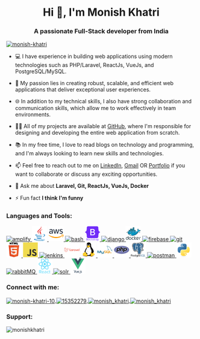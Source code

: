 <h1 align="center">Hi 👋, I'm Monish Khatri</h1>
<h3 align="center">A passionate Full-Stack developer from India</h3>

<!--  Profile Views-->
<!-- <p align="left"> <img src="https://komarev.com/ghpvc/?username=monish-khatri&label=Profile%20views&color=0e75b6&style=flat" alt="monish-khatri" /> </p> -->
<!-- <img src="https://raw.githubusercontent.com/monish-khatri/monish-khatri/main/assets/github-snake-dark.svg" /> -->

<p align="left"> <a href="https://github.com/ryo-ma/github-profile-trophy"><img src="https://github-profile-trophy.vercel.app/?username=monish-khatri&theme=onedark&column=-1&margin-w=15" alt="monish-khatri" /></a> </p>

- 💻 I have experience in building web applications using modern technologies such as PHP/Laravel, ReactJs, VueJs, and PostgreSQL/MySQL.

- 🚀 My passion lies in creating robust, scalable, and efficient web applications that deliver exceptional user experiences.

- 🌐 In addition to my technical skills, I also have strong collaboration and communication skills, which allow me to work effectively in team environments.

- 👨‍💻 All of my projects are available at [GitHub](https://github.com/monish-khatri?tab=repositories), where I'm responsible for designing and developing the entire web application from scratch.

- 📚 In my free time, I love to read blogs on technology and programming, and I'm always looking to learn new skills and technologies.
 
- 📫 Feel free to reach out to me on [LinkedIn](https://www.linkedin.com/in/monish-khatri-10/), [Gmail](mailto:monishkhatriofficial@gmail.com) OR [Portfolio](https://www.monish-khatri.in/) if you want to collaborate or discuss any exciting opportunities.

- 💬 Ask me about **Laravel, Git, ReactJs, VueJs, Docker**

- ⚡ Fun fact **I think I'm funny**

<h3 align="left">Languages and Tools:</h3>
<p align="left">
  <a href="https://aws.amazon.com/amplify/" target="_blank" rel="noreferrer">
    <img src="https://docs.amplify.aws/assets/logo-dark.svg" alt="amplify" width="40" height="40" />
  </a>
   <a href="https://www.java.com" target="_blank" rel="noreferrer">
     <img src="https://raw.githubusercontent.com/devicons/devicon/master/icons/java/java-original.svg" alt="java" width="40" height="40"/>
   </a>
  <a href="https://aws.amazon.com" target="_blank" rel="noreferrer">
    <img src="https://raw.githubusercontent.com/devicons/devicon/master/icons/amazonwebservices/amazonwebservices-original-wordmark.svg" alt="aws" width="40" height="40" />
  </a>
  <a href="https://www.gnu.org/software/bash/" target="_blank" rel="noreferrer">
    <img src="https://www.vectorlogo.zone/logos/gnu_bash/gnu_bash-icon.svg" alt="bash" width="40" height="40" />
  </a>
  <a href="https://getbootstrap.com" target="_blank" rel="noreferrer">
    <img src="https://raw.githubusercontent.com/devicons/devicon/master/icons/bootstrap/bootstrap-plain-wordmark.svg" alt="bootstrap" width="40" height="40" />
  </a>
  <a href="https://www.djangoproject.com/" target="_blank" rel="noreferrer">
    <img src="https://cdn.worldvectorlogo.com/logos/django.svg" alt="django" width="40" height="40" />
  </a>
  <a href="https://www.docker.com/" target="_blank" rel="noreferrer">
    <img src="https://raw.githubusercontent.com/devicons/devicon/master/icons/docker/docker-original-wordmark.svg" alt="docker" width="40" height="40" />
  </a>
  <a href="https://firebase.google.com/" target="_blank" rel="noreferrer">
    <img src="https://www.vectorlogo.zone/logos/firebase/firebase-icon.svg" alt="firebase" width="40" height="40" />
  </a>
  <a href="https://git-scm.com/" target="_blank" rel="noreferrer">
    <img src="https://www.vectorlogo.zone/logos/git-scm/git-scm-icon.svg" alt="git" width="40" height="40" />
  </a>
  <a href="https://www.w3.org/html/" target="_blank" rel="noreferrer">
    <img src="https://raw.githubusercontent.com/devicons/devicon/master/icons/html5/html5-original-wordmark.svg" alt="html5" width="40" height="40" />
  </a>
  <a href="https://developer.mozilla.org/en-US/docs/Web/JavaScript" target="_blank" rel="noreferrer">
    <img src="https://raw.githubusercontent.com/devicons/devicon/master/icons/javascript/javascript-original.svg" alt="javascript" width="40" height="40" />
  </a>
  <a href="https://www.jenkins.io" target="_blank" rel="noreferrer">
    <img src="https://www.vectorlogo.zone/logos/jenkins/jenkins-icon.svg" alt="jenkins" width="40" height="40" />
  </a>
  <a href="https://laravel.com/" target="_blank" rel="noreferrer">
    <img src="https://raw.githubusercontent.com/devicons/devicon/master/icons/laravel/laravel-original-wordmark.svg" alt="laravel" width="40" height="40" />
  </a>
  <a href="https://www.linux.org/" target="_blank" rel="noreferrer">
    <img src="https://raw.githubusercontent.com/devicons/devicon/master/icons/linux/linux-original.svg" alt="linux" width="40" height="40" />
  </a>
  <a href="https://www.mysql.com/" target="_blank" rel="noreferrer">
    <img src="https://raw.githubusercontent.com/devicons/devicon/master/icons/mysql/mysql-original-wordmark.svg" alt="mysql" width="40" height="40" />
  </a>
  <a href="https://www.php.net" target="_blank" rel="noreferrer">
    <img src="https://raw.githubusercontent.com/devicons/devicon/master/icons/php/php-original.svg" alt="php" width="40" height="40" />
  </a>
  <a href="https://www.postgresql.org" target="_blank" rel="noreferrer">
    <img src="https://raw.githubusercontent.com/devicons/devicon/master/icons/postgresql/postgresql-original-wordmark.svg" alt="postgresql" width="40" height="40" />
  </a>
  <a href="https://postman.com" target="_blank" rel="noreferrer">
    <img src="https://www.vectorlogo.zone/logos/getpostman/getpostman-icon.svg" alt="postman" width="40" height="40" />
  </a>
  <a href="https://www.python.org" target="_blank" rel="noreferrer">
    <img src="https://raw.githubusercontent.com/devicons/devicon/master/icons/python/python-original.svg" alt="python" width="40" height="40" />
  </a>
  <a href="https://www.rabbitmq.com" target="_blank" rel="noreferrer">
    <img src="https://www.vectorlogo.zone/logos/rabbitmq/rabbitmq-icon.svg" alt="rabbitMQ" width="40" height="40" />
  </a>
  <a href="https://reactjs.org/" target="_blank" rel="noreferrer">
    <img src="https://raw.githubusercontent.com/devicons/devicon/master/icons/react/react-original-wordmark.svg" alt="react" width="40" height="40" />
  </a>
  <a href="https://lucene.apache.org/solr/" target="_blank" rel="noreferrer">
    <img src="https://www.vectorlogo.zone/logos/apache_solr/apache_solr-icon.svg" alt="solr" width="40" height="40" />
  </a>
  <a href="https://vuejs.org/" target="_blank" rel="noreferrer">
    <img src="https://raw.githubusercontent.com/devicons/devicon/master/icons/vuejs/vuejs-original-wordmark.svg" alt="vuejs" width="40" height="40" />
  </a>
</p>


<!--
<p><img align="left" src="https://github-readme-stats-sigma-five.vercel.app/api/top-langs?username=monish-khatri&show_icons=true&locale=en&layout=compact&theme=radical" alt="monish-khatri" /></p>

<p>&nbsp;<img align="center" src="https://github-readme-stats-sigma-five.vercel.app/api?username=monish-khatri&show_icons=true&locale=en&theme=radical" alt="monish-khatri" /></p>

<p><img align="center" src="https://github-readme-streak-stats.herokuapp.com/?user=monish-khatri&theme=radical" alt="monish-khatri" /></p>
-->
<h3 align="left">Connect with me:</h3>
<p align="left">
  <a href="https://linkedin.com/in/monish-khatri-10" target="blank">
    <img align="center" src="https://raw.githubusercontent.com/rahuldkjain/github-profile-readme-generator/master/src/images/icons/Social/linked-in-alt.svg" alt="monish-khatri-10" height="30" width="40" />
  </a>
  <a href="https://stackoverflow.com/users/15352279" target="blank">
    <img align="center" src="https://raw.githubusercontent.com/rahuldkjain/github-profile-readme-generator/master/src/images/icons/Social/stack-overflow.svg" alt="15352279" height="30" width="40" />
  </a>
  <!-- <a href="https://instagram.com/ig_monish_khatri" target="blank">
    <img align="center" src="https://raw.githubusercontent.com/rahuldkjain/github-profile-readme-generator/master/src/images/icons/Social/instagram.svg" alt="ig_monish_khatri" height="30" width="40" />
  </a> -->
  <a href="https://www.hackerrank.com/monish_khatri" target="blank">
    <img align="center" src="https://raw.githubusercontent.com/rahuldkjain/github-profile-readme-generator/master/src/images/icons/Social/hackerrank.svg" alt="monish_khatri" height="30" width="40" />
  </a>
  <a href="https://twitter.com/monish_khatri" target="blank">
    <img align="center" src="https://raw.githubusercontent.com/rahuldkjain/github-profile-readme-generator/master/src/images/icons/Social/twitter.svg" alt="monish_khatri" height="30" width="40" />
  </a>
</p>

<h3 align="left">Support:</h3>
<p><a href="https://www.buymeacoffee.com/monishkhatri"> <img align="left" src="https://cdn.buymeacoffee.com/buttons/v2/default-green.png" height="50" width="210" alt="monishkhatri" /></a></p><br><br>


